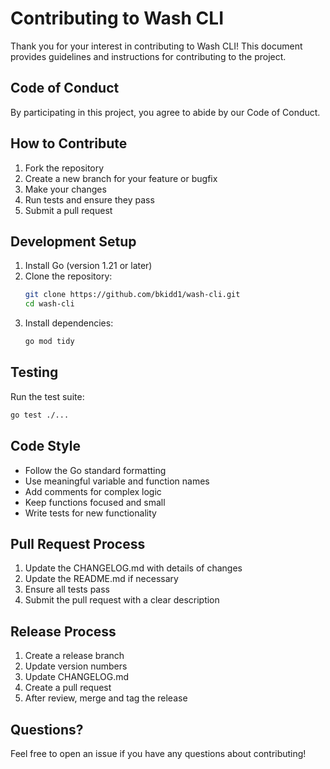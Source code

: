 # Contributing to Wash CLI

Thank you for your interest in contributing to Wash CLI! This document provides guidelines and instructions for contributing to the project.

## Code of Conduct

By participating in this project, you agree to abide by our Code of Conduct.

## How to Contribute

1. Fork the repository
2. Create a new branch for your feature or bugfix
3. Make your changes
4. Run tests and ensure they pass
5. Submit a pull request

## Development Setup

1. Install Go (version 1.21 or later)
2. Clone the repository:
   ```bash
   git clone https://github.com/bkidd1/wash-cli.git
   cd wash-cli
   ```
3. Install dependencies:
   ```bash
   go mod tidy
   ```

## Testing

Run the test suite:
```bash
go test ./...
```

## Code Style

- Follow the Go standard formatting
- Use meaningful variable and function names
- Add comments for complex logic
- Keep functions focused and small
- Write tests for new functionality

## Pull Request Process

1. Update the CHANGELOG.md with details of changes
2. Update the README.md if necessary
3. Ensure all tests pass
4. Submit the pull request with a clear description

## Release Process

1. Create a release branch
2. Update version numbers
3. Update CHANGELOG.md
4. Create a pull request
5. After review, merge and tag the release

## Questions?

Feel free to open an issue if you have any questions about contributing! 